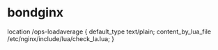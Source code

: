 # bondginx

location /ops-loadaverage {
        default_type text/plain;
        content_by_lua_file /etc/nginx/include/lua/check_la.lua;
}

